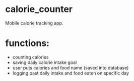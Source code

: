 # calorie_counter
Mobile calorie tracking app.

# functions:
 - counting calories
 - saving daily calorie intake goal
 - user puts calories and food name (saved into database)
 - logging past daily intake and food eaten on specific day
